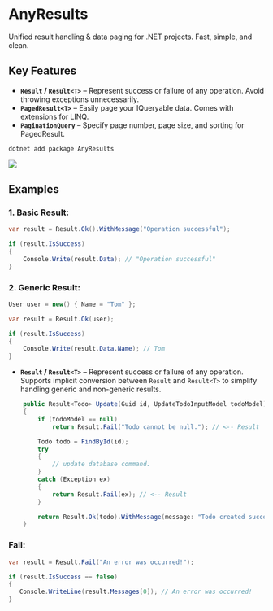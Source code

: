 # AnyResults

Unified result handling & data paging for .NET projects. Fast, simple, and clean.

## Key Features

- **`Result` / `Result<T>`** – Represent success or failure of any operation. Avoid throwing exceptions unnecessarily.
- **`PagedResult<T>`** – Easily page your IQueryable data. Comes with extensions for LINQ.
- **`PaginationQuery`** – Specify page number, page size, and sorting for PagedResult.

```bash
dotnet add package AnyResults
```
<a href="https://www.nuget.org/packages/Http.Request.Builder" target="_blank"><img src="https://img.shields.io/nuget/dt/Http.Request.Builder"/></a>
## Examples
### 1. Basic Result:
```csharp
var result = Result.Ok().WithMessage("Operation successful");

if (result.IsSuccess)
{
    Console.Write(result.Data); // "Operation successful"
}
```
### 2. Generic Result:
```csharp
User user = new() { Name = "Tom" };

var result = Result.Ok(user);

if (result.IsSuccess)
{
    Console.Write(result.Data.Name); // Tom
}
```
- **`Result` / `Result<T>`** – Represent success or failure of any operation. Supports implicit conversion between `Result` and `Result<T>` to simplify handling generic and non-generic results.
```csharp
    public Result<Todo> Update(Guid id, UpdateTodoInputModel todoModel)
    {
        if (todoModel == null)
            return Result.Fail("Todo cannot be null."); // <-- Result

        Todo todo = FindById(id);
        try
        {
            // update database command.
        }
        catch (Exception ex)
        {
            return Result.Fail(ex); // <-- Result
        }

        return Result.Ok(todo).WithMessage(message: "Todo created successfully!"); // <-- Result
    }
```


### Fail:
```csharp
var result = Result.Fail("An error was occurred!");

if (result.IsSuccess == false)
{
   Console.WriteLine(result.Messages[0]); // An error was occurred!
}
```
